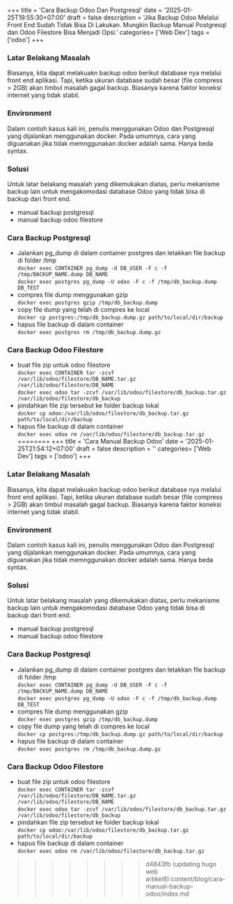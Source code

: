 +++
title = 'Cara Backup Odoo Dan Postgresql'
date = '2025-01-25T19:55:30+07:00'
draft = false
description = 'Jika Backup Odoo Melalui Front End Sudah Tidak Bisa Di Lakukan. Mungkin Backup Manual Postgresql dan Odoo Filestore Bisa Menjadi Opsi.'
categories= ['Web Dev']
tags = ['odoo']
+++

### Latar Belakang Masalah
Biasanya, kita dapat melakuakn backup odoo berikut database nya melalui front end aplikasi. Tapi, ketika
ukuran database sudah besar (file compress > 2GB) akan timbul masalah gagal backup. Biasanya karena faktor koneksi
internet yang tidak stabil. 

### Environment
Dalam contoh kasus kali ini, penulis menggunakan Odoo dan Postgresql yang dijalankan menggunakan docker. Pada umumnya, cara yang diguanakan jika
tidak memnggunakan docker adalah sama. Hanya beda syntax.

### Solusi
Untuk latar belakang masalah yang dikemukakan diatas, perlu mekanisme backup lain untuk mengakomodasi database Odoo yang tidak bisa
di backup dari front end.
- manual backup postgresql
- manual backup odoo filestore

### Cara Backup Postgresql
- Jalankan pg_dump di dalam container postgres dan letakkan file backup di folder /tmp \
`docker exec CONTAINER pg_dump -U DB_USER -F c -f /tmp/BACKUP_NAME.dump DB_NAME` \
`docker exec postgres pg_dump -U odoo -F c -f /tmp/db_backup.dump DB_TEST`
- compres file dump menggunakan gzip \
`docker exec postgres gzip /tmp/db_backup.dump`
- copy file dump yang telah di compres ke local \
`docker cp postgres:/tmp/db_backup.dump.gz path/to/local/dir/backup`
- hapus file backup di dalam container \
`docker exec postgres rm /tmp/db_backup.dump.gz`

### Cara Backup Odoo Filestore
- buat file zip untuk odoo filestore \
`docker exec CONTAINER tar -zcvf /var/lib/odoo/filestore/DB_NAME.tar.gz /var/lib/odoo/filestore/DB_NAME` \
`docker exec odoo tar -zcvf /var/lib/odoo/filestore/db_backup.tar.gz /var/lib/odoo/filestore/db_backup`
- pindahkan file zip tersebut ke folder backup lokal \
`docker cp odoo:/var/lib/odoo/filestore/db_backup.tar.gz path/to/local/dir/backup`
- hapus file backup di dalam container \
`docker exec odoo rm /var/lib/odoo/filestore/db_backup.tar.gz`
========
+++
title = 'Cara Manual Backup Odoo'
date = '2025-01-25T21:54:12+07:00'
draft = false
description = ''
categories= ['Web Dev']
tags = ['odoo']
+++
### Latar Belakang Masalah
Biasanya, kita dapat melakuakn backup odoo berikut database nya melalui front end aplikasi. Tapi, ketika
ukuran database sudah besar (file compress > 2GB) akan timbul masalah gagal backup. Biasanya karena faktor koneksi
internet yang tidak stabil. 

### Environment
Dalam contoh kasus kali ini, penulis menggunakan Odoo dan Postgresql yang dijalankan menggunakan docker. Pada umumnya, cara yang diguanakan jika
tidak memnggunakan docker adalah sama. Hanya beda syntax.

### Solusi
Untuk latar belakang masalah yang dikemukakan diatas, perlu mekanisme backup lain untuk mengakomodasi database Odoo yang tidak bisa
di backup dari front end.
- manual backup postgresql
- manual backup odoo filestore

### Cara Backup Postgresql
- Jalankan pg_dump di dalam container postgres dan letakkan file backup di folder /tmp \
`docker exec CONTAINER pg_dump -U DB_USER -F c -f /tmp/BACKUP_NAME.dump DB_NAME` \
`docker exec postgres pg_dump -U odoo -F c -f /tmp/db_backup.dump DB_TEST`
- compres file dump menggunakan gzip \
`docker exec postgres gzip /tmp/db_backup.dump`
- copy file dump yang telah di compres ke local \
`docker cp postgres:/tmp/db_backup.dump.gz path/to/local/dir/backup`
- hapus file backup di dalam container \
`docker exec postgres rm /tmp/db_backup.dump.gz`

### Cara Backup Odoo Filestore
- buat file zip untuk odoo filestore \
`docker exec CONTAINER tar -zcvf /var/lib/odoo/filestore/DB_NAME.tar.gz /var/lib/odoo/filestore/DB_NAME` \
`docker exec odoo tar -zcvf /var/lib/odoo/filestore/db_backup.tar.gz /var/lib/odoo/filestore/db_backup`
- pindahkan file zip tersebut ke folder backup lokal \
`docker cp odoo:/var/lib/odoo/filestore/db_backup.tar.gz path/to/local/dir/backup`
- hapus file backup di dalam container \
`docker exec odoo rm /var/lib/odoo/filestore/db_backup.tar.gz`
>>>>>>>> d4843fb (updating hugo web artikel8):content/blog/cara-manual-backup-odoo/index.md
